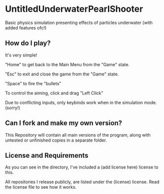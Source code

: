 # UntitledUnderwaterPearlShooter
Basic physics simulation presenting effects of particles underwater (with added features ofc!)

## How do I play?
It's very simple!

"Home" to get back to the Main Menu from the "Game" state.

"Esc" to exit and close the game from the "Game" state.

"Space" to fire the "bullets"

To control the aiming, click and drag "Left Click"


Due to conflicting inputs, only keybinds work when in the simulation mode. (sorry!)


## Can I fork and make my own version?
This Repository will contain all main versions of the program, along with untested or unfinished copies in a separate folder.


## License and Requirements
As you can see in the directory, I've included a (add license here) license to this.

All repositories I release publicly, are listed under the (license) license.
Read the license file to see how it works.
